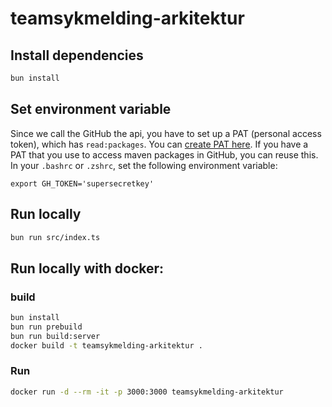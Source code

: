 # teamsykmelding-arkitektur

## Install dependencies

```bash
bun install
```

## Set environment variable
Since we call the GitHub the api, you have to set up a PAT (personal access token), which has `read:packages`.
You can [create PAT here](https://github.com/settings/tokens).
If you have a PAT that you use to access maven packages in GitHub, you can reuse this.
In your `.bashrc` or `.zshrc`, set the following environment variable:
``` shell bash
export GH_TOKEN='supersecretkey'
```

## Run locally

```bash
bun run src/index.ts
```

## Run locally with docker:
### build
```bash
bun install
bun run prebuild
bun run build:server
docker build -t teamsykmelding-arkitektur .

```
### Run
```bash
docker run -d --rm -it -p 3000:3000 teamsykmelding-arkitektur
```